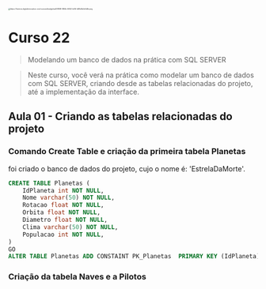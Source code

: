 <img src="E:\Programação\GitHub\dio\bootcamps\inter-frontend-developer\cadernos\curso-22\img\logo-curso-22.png" alt="https://hermes.digitalinnovation.one/courses/badge/ea03f839-894b-4652-b2f4-b80e8a0e5dfe.png" style="zoom:25%;" />

# Curso 22

>    Modelando um banco de dados na prática com SQL SERVER

>   Neste curso, você verá na prática como modelar um banco de dados com SQL SERVER, criando desde as tabelas relacionadas do projeto, até a implementação da interface.



## Aula 01 - Criando as tabelas relacionadas do projeto

### Comando Create Table e criação da primeira tabela Planetas

foi criado o banco de dados do projeto, cujo o nome é: 'EstrelaDaMorte'.

```sql
CREATE TABLE Planetas (
	IdPlaneta int NOT NULL,
    Nome varchar(50) NOT NULL,
    Rotacao float NOT NULL,
    Orbita float NOT NULL,
    Diametro float NOT NULL,
    Clima varchar(50) NOT NULL,
    Populacao int NOT NULL,
)
GO
ALTER TABLE Planetas ADD CONSTAINT PK_Planetas 	PRIMARY KEY (IdPlaneta);

```

### Criação da tabela Naves e a Pilotos
